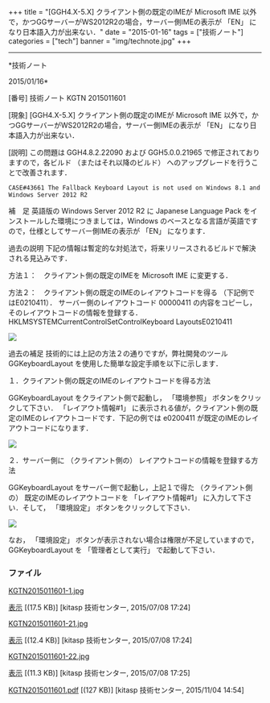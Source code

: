 ﻿+++
title = "[GGH4.X-5.X] クライアント側の既定のIMEが Microsoft IME 以外で，かつGGサーバーがWS2012R2の場合，サーバー側IMEの表示が 「EN」 になり日本語入力が出来ない．"
date = "2015-01-16"
tags = ["技術ノート"]
categories = ["tech"]
banner = "img/technote.jpg"
+++

-----------------------------------------------------------------------------------------------------------------------------

*技術ノート

2015/01/16*


[番号]
技術ノート KGTN 2015011601

[現象]
[GGH4.X-5.X] クライアント側の既定のIMEが Microsoft IME
以外で，かつGGサーバーがWS2012R2の場合，サーバー側IMEの表示が 「EN」
になり日本語入力が出来ない．

[説明]
この問題は GGH4.8.2.22090 および GGH5.0.0.21965
で修正されておりますので，各ビルド （またはそれ以降のビルド）
へのアップグレードを行うことで改善されます．

    CASE#43661 The Fallback Keyboard Layout is not used on Windows 8.1 and Windows Server 2012 R2

補　足
英語版の Windows Server 2012 R2 に Japanese Language Pack
をインストールした環境につきましては，Windows
のベースとなる言語が英語ですので，仕様としてサーバー側IMEの表示が 「EN」
になります．

過去の説明
下記の情報は暫定的な対処法で，将来リリースされるビルドで解決される見込みです．

方法１：　クライアント側の既定のIMEを Microsoft IME に変更する．

方法２：　クライアント側の既定のIMEのレイアウトコードを得る
（下記例ではE0210411）．
サーバー側のレイアウトコード 00000411
の内容をコピーし，そのレイアウトコードの情報を登録する．
HKLMSYSTEMCurrentControlSetControlKeyboard LayoutsE0210411

![](http://techreport.kitasp.net/attachments/download/2104/KGTN2015011601-1.jpg)

過去の補足
技術的には上記の方法２の通りですが，弊社開発のツール GGKeyboardLayout
を使用した簡単な設定手順を以下に示します．

１．クライアント側の既定のIMEのレイアウトコードを得る方法

GGKeyboardLayout をクライアント側で起動し， 「環境参照」
ボタンをクリックして下さい． 「レイアウト情報#1」
に表示される値が，クライアント側の既定のIMEのレイアウトコードです．下記の例では
e0200411 が既定のIMEのレイアウトコードになります．

![](http://techreport.kitasp.net/attachments/download/2105/KGTN2015011601-21.jpg)

２．サーバー側に （クライアント側の）
レイアウトコードの情報を登録する方法

GGKeyboardLayout をサーバー側で起動し，上記１で得た （クライアント側の）
既定のIMEのレイアウトコードを 「レイアウト情報#1」
に入力して下さい．そして， 「環境設定」 ボタンをクリックして下さい．

![](http://techreport.kitasp.net/attachments/download/2107/KGTN2015011601-22.jpg)

なお， 「環境設定」 ボタンが表示されない場合は権限が不足していますので，
GGKeyboardLayout を 「管理者として実行」 で起動して下さい．


### ファイル

 
 


[KGTN2015011601-1.jpg](http://techreport.kitasp.net/attachments/download/2104/KGTN2015011601-1.jpg)

[表示](http://techreport.kitasp.net/attachments/2104/KGTN2015011601-1.jpg "表示")
 [(17.5 KB)] [kitasp 技術センター, 2015/07/08
17:24]

[KGTN2015011601-21.jpg](http://techreport.kitasp.net/attachments/download/2105/KGTN2015011601-21.jpg)

[表示](http://techreport.kitasp.net/attachments/2105/KGTN2015011601-21.jpg "表示")
 [(12.4 KB)] [kitasp 技術センター, 2015/07/08
17:24]

[KGTN2015011601-22.jpg](http://techreport.kitasp.net/attachments/download/2107/KGTN2015011601-22.jpg)

[表示](http://techreport.kitasp.net/attachments/2107/KGTN2015011601-22.jpg "表示")
 [(11.3 KB)] [kitasp 技術センター, 2015/07/08
17:25]

[KGTN2015011601.pdf](http://techreport.kitasp.net/attachments/download/2278/KGTN2015011601.pdf)
 [(127 KB)] [kitasp 技術センター, 2015/11/04
14:54]


 


 

